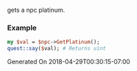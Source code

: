 gets a npc platinum.
### Example

```perl
my $val = $npc->GetPlatinum();
quest::say($val); # Returns uint
```


Generated On 2018-04-29T00:30:15-07:00